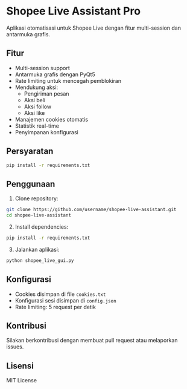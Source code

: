 # Shopee Live Assistant Pro

Aplikasi otomatisasi untuk Shopee Live dengan fitur multi-session dan antarmuka grafis.

## Fitur

- Multi-session support
- Antarmuka grafis dengan PyQt5
- Rate limiting untuk mencegah pemblokiran
- Mendukung aksi:
  - Pengiriman pesan
  - Aksi beli
  - Aksi follow
  - Aksi like
- Manajemen cookies otomatis
- Statistik real-time
- Penyimpanan konfigurasi

## Persyaratan

```bash
pip install -r requirements.txt
```

## Penggunaan

1. Clone repository:
```bash
git clone https://github.com/username/shopee-live-assistant.git
cd shopee-live-assistant
```

2. Install dependencies:
```bash
pip install -r requirements.txt
```

3. Jalankan aplikasi:
```bash
python shopee_live_gui.py
```

## Konfigurasi

- Cookies disimpan di file `cookies.txt`
- Konfigurasi sesi disimpan di `config.json`
- Rate limiting: 5 request per detik

## Kontribusi

Silakan berkontribusi dengan membuat pull request atau melaporkan issues.

## Lisensi

MIT License 